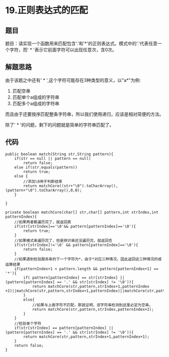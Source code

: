 # 19.正则表达式的匹配

## 题目

题目：请实现一个函数用来匹配包含'.'和'*'的正则表达式。模式中的'.'代表任意一个字符，而' * '表示它前面字符可以出现任意次，含0次。

## 解题思路

由于该题之中还有' * ',这个字符可能存在3种类型的意义，以"a*"为例:

1. 匹配空串
2. 匹配单个a组成的字符串
3. 匹配多个a组成的字符串

而且由于还要按序匹配整条字符串，所以我们使用递归，应该是相对简便的方法。

除了' * '的问题，剩下的问题就是简单的字符串匹配了。

## 代码

    public boolean match(String str,String pattern){
        if(str == null || pattern == null)
            return false;
        else if(str.equals(pattern))
        	return true;
        else {
        	//添加\0用于判断结束
            return matchCore((str+"\0").toCharArray(),(pattern+"\0").toCharArray(),0,0);
        }
            
    }

    private boolean matchCore(char[] str,char[] pattern,int strIndex,int patternIndex){
        //如果两者都遍历完了，就返回真
    	if(str[strIndex]=='\0'&& pattern[patternIndex]=='\0'){
            return true;
        }
    	//如果模式串遍历完了，但是辨识串还没遍历完，就返回否
        if(str[strIndex]!='\0' && pattern[patternIndex]=='\0'){
            return false;
        }
        //如果遇到检验服务串的下一个字符为*，由于*对应三种情况，因此返回这三种情况的或运算结果
        if(patternIndex+1 < pattern.length && pattern[patternIndex+1] == '*'){
            if( pattern[patternIndex] == str[strIndex] || (pattern[patternIndex] == '.' && str[strIndex] != '\0')){
                return matchCore(str,pattern,strIndex+1,patternIndex +2)||matchCore(str,pattern,strIndex+1,patternIndex)||matchCore(str,pattern,strIndex,patternIndex+2);
            }
            else{
            	//如果与上面字符不匹配，那就证明，该字符串检测到这里必定为空串。
                return matchCore(str,pattern,strIndex,patternIndex+2);
            }
        }
        //检验单个字符
        if(str[strIndex] == pattern[patternIndex] || (pattern[patternIndex] == '.' && str[strIndex] != '\0')){
            return matchCore(str,pattern,strIndex+1,patternIndex+1);
        }
        return false;
    }